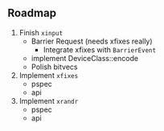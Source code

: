 
## Roadmap

1. Finish `xinput`
    * Barrier Request (needs xfixes really)
        * Integrate xfixes with `BarrierEvent`
    * implement DeviceClass::encode
    * Polish bitvecs
2. Implement `xfixes`
    * pspec
    * api
3. Implement `xrandr`
    * pspec
    * api